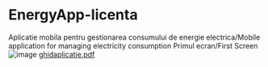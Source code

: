 # EnergyApp-licenta
Aplicatie mobila pentru gestionarea consumului de energie electrica/Mobile application for managing electricity consumption
Primul ecran/First Screen
![image](https://user-images.githubusercontent.com/84070869/182333446-1e847d71-825d-4e20-89f0-79123b06b20e.png)
[ghidaplicatie.pdf](https://github.com/OanaBiancaTuca/EnergyApp-licenta/files/9143626/ghidaplicatie.pdf)


